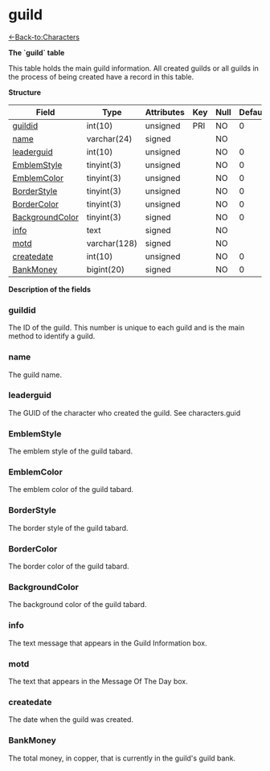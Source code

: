 # guild

[<-Back-to:Characters](database-characters.md)

**The \`guild\` table**

This table holds the main guild information. All created guilds or all guilds in the process of being created have a record in this table.

**Structure**

| Field                | Type         | Attributes | Key | Null | Default | Extra  | Comment |
|----------------------|--------------|------------|-----|------|---------|--------|---------|
| [guildid][1]         | int(10)      | unsigned   | PRI | NO   | 0       | Unique |         |
| [name][2]            | varchar(24)  | signed     |     | NO   |         |        |         |
| [leaderguid][3]      | int(10)      | unsigned   |     | NO   | 0       |        |         |
| [EmblemStyle][4]     | tinyint(3)   | unsigned   |     | NO   | 0       |        |         |
| [EmblemColor][5]     | tinyint(3)   | unsigned   |     | NO   | 0       |        |         |
| [BorderStyle][6]     | tinyint(3)   | unsigned   |     | NO   | 0       |        |         |
| [BorderColor][7]     | tinyint(3)   | unsigned   |     | NO   | 0       |        |         |
| [BackgroundColor][8] | tinyint(3)   | signed     |     | NO   | 0       |        |         |
| [info][9]            | text         | signed     |     | NO   |         |        |         |
| [motd][10]           | varchar(128) | signed     |     | NO   |         |        |         |
| [createdate][11]     | int(10)      | unsigned   |     | NO   | 0       |        |         |
| [BankMoney][12]      | bigint(20)   | signed     |     | NO   | 0       |        |         |

[1]: #guildid
[2]: #name
[3]: #leaderguid
[4]: #emblemstyle
[5]: #emblemcolor
[6]: #borderstyle
[7]: #bordercolor
[8]: #backgroundcolor
[9]: #info
[10]: #motd
[11]: #createdate
[12]: #bankmoney

**Description of the fields**

### guildid

The ID of the guild. This number is unique to each guild and is the main method to identify a guild.

### name

The guild name.

### leaderguid

The GUID of the character who created the guild. See characters.guid

### EmblemStyle

The emblem style of the guild tabard.

### EmblemColor

The emblem color of the guild tabard.

### BorderStyle

The border style of the guild tabard.

### BorderColor

The border color of the guild tabard.

### BackgroundColor

The background color of the guild tabard.

### info

The text message that appears in the Guild Information box.

### motd

The text that appears in the Message Of The Day box.

### createdate

The date when the guild was created.

### BankMoney

The total money, in copper, that is currently in the guild's guild bank.
